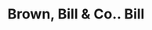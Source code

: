 ---
doi: 10.7916/D88K8N5H
date_other: '1874'
date_other_textual: '1874'
form: printed ephemera
genre:
- Invoices
name:
- Brown, Bill & Co.
object_in_context_url: https://biggert.cul.columbia.edu/items/view/ave_biggert_01175
subject_hierarchical_geographic:
- Ogdensburg, New York, United States
subject_name:
- Brown, Bill & Co.
title: Brown, Bill & Co.. Bill
sort_title: Brown, Bill & Co.. Bill
call_number: ave_biggert_01175
coordinates:
- 44.7,-75.48333333333333
pid: ave_biggert_01175
identifiers: ave_biggert_01175
canvas_id: ldpd:396438
permalink: "/items/ave_biggert_01175/"
layout: iiif-image-page
---